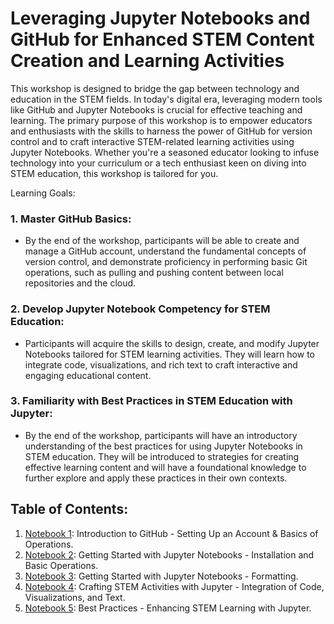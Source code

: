 # Leveraging Jupyter Notebooks and GitHub for Enhanced STEM Content Creation and Learning Activities

This workshop is designed to bridge the gap between technology and education in the STEM fields. In today's digital era, leveraging modern tools like GitHub and Jupyter Notebooks is crucial for effective teaching and learning. The primary purpose of this workshop is to empower educators and enthusiasts with the skills to harness the power of GitHub for version control and to craft interactive STEM-related learning activities using Jupyter Notebooks. Whether you're a seasoned educator looking to infuse technology into your curriculum or a tech enthusiast keen on diving into STEM education, this workshop is tailored for you.

Learning Goals:

### 1. Master GitHub Basics:
* By the end of the workshop, participants will be able to create and manage a GitHub account, understand the fundamental concepts of version control, and demonstrate proficiency in performing basic Git operations, such as pulling and pushing content between local repositories and the cloud.

### 2. Develop Jupyter Notebook Competency for STEM Education:
* Participants will acquire the skills to design, create, and modify Jupyter Notebooks tailored for STEM learning activities. They will learn how to integrate code, visualizations, and rich text to craft interactive and engaging educational content.

### 3. Familiarity with Best Practices in STEM Education with Jupyter:
* By the end of the workshop, participants will have an introductory understanding of the best practices for using Jupyter Notebooks in STEM education. They will be introduced to strategies for creating effective learning content and will have a foundational knowledge to further explore and apply these practices in their own contexts.

## Table of Contents:

1. [Notebook 1](1_GitHub.ipynb): Introduction to GitHub - Setting Up an Account & Basics of Operations.
2. [Notebook 2](2_Intro_Jupter_Notebooks.ipynb): Getting Started with Jupyter Notebooks - Installation and Basic Operations.
3. [Notebook 3](3_FormattingJupyterNotebooks.ipynb): Getting Started with Jupyter Notebooks - Formatting.
4. [Notebook 4](4_Sample_Activity.ipynb): Crafting STEM Activities with Jupyter - Integration of Code, Visualizations, and Text.
5. [Notebook 5](5_Recommendations.ipynb): Best Practices - Enhancing STEM Learning with Jupyter.